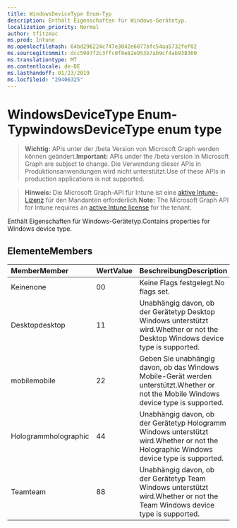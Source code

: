 ```yaml
---
title: WindowsDeviceType Enum-Typ
description: Enthält Eigenschaften für Windows-Gerätetyp.
localization_priority: Normal
author: tfitzmac
ms.prod: Intune
ms.openlocfilehash: 64bd296224c747e3042e6077bfc54aa5732fef02
ms.sourcegitcommit: dcc5907f2c3ffc0f0e82e953b7ab9cf4ab938360
ms.translationtype: MT
ms.contentlocale: de-DE
ms.lasthandoff: 01/23/2019
ms.locfileid: "29406325"
---
```

# <a name="windowsdevicetype-enum-type"></a><span data-ttu-id="4cc76-103">WindowsDeviceType Enum-Typ</span><span class="sxs-lookup"><span data-stu-id="4cc76-103">windowsDeviceType enum type</span></span>

> <span data-ttu-id="4cc76-104">**Wichtig:** APIs unter der /beta Version von Microsoft Graph werden können geändert.</span><span class="sxs-lookup"><span data-stu-id="4cc76-104">**Important:** APIs under the /beta version in Microsoft Graph are subject to change.</span></span> <span data-ttu-id="4cc76-105">Die Verwendung dieser APIs in Produktionsanwendungen wird nicht unterstützt.</span><span class="sxs-lookup"><span data-stu-id="4cc76-105">Use of these APIs in production applications is not supported.</span></span>

> <span data-ttu-id="4cc76-106">**Hinweis:** Die Microsoft Graph-API für Intune ist eine [aktive Intune-Lizenz](https://go.microsoft.com/fwlink/?linkid=839381) für den Mandanten erforderlich.</span><span class="sxs-lookup"><span data-stu-id="4cc76-106">**Note:** The Microsoft Graph API for Intune requires an [active Intune license](https://go.microsoft.com/fwlink/?linkid=839381) for the tenant.</span></span>

<span data-ttu-id="4cc76-107">Enthält Eigenschaften für Windows-Gerätetyp.</span><span class="sxs-lookup"><span data-stu-id="4cc76-107">Contains properties for Windows device type.</span></span>

## <a name="members"></a><span data-ttu-id="4cc76-108">Elemente</span><span class="sxs-lookup"><span data-stu-id="4cc76-108">Members</span></span>
|<span data-ttu-id="4cc76-109">Member</span><span class="sxs-lookup"><span data-stu-id="4cc76-109">Member</span></span>|<span data-ttu-id="4cc76-110">Wert</span><span class="sxs-lookup"><span data-stu-id="4cc76-110">Value</span></span>|<span data-ttu-id="4cc76-111">Beschreibung</span><span class="sxs-lookup"><span data-stu-id="4cc76-111">Description</span></span>|
|:---|:---|:---|
|<span data-ttu-id="4cc76-112">Keine</span><span class="sxs-lookup"><span data-stu-id="4cc76-112">none</span></span>|<span data-ttu-id="4cc76-113">0</span><span class="sxs-lookup"><span data-stu-id="4cc76-113">0</span></span>|<span data-ttu-id="4cc76-114">Keine Flags festgelegt.</span><span class="sxs-lookup"><span data-stu-id="4cc76-114">No flags set.</span></span>|
|<span data-ttu-id="4cc76-115">Desktop</span><span class="sxs-lookup"><span data-stu-id="4cc76-115">desktop</span></span>|<span data-ttu-id="4cc76-116">1</span><span class="sxs-lookup"><span data-stu-id="4cc76-116">1</span></span>|<span data-ttu-id="4cc76-117">Unabhängig davon, ob der Gerätetyp Desktop Windows unterstützt wird.</span><span class="sxs-lookup"><span data-stu-id="4cc76-117">Whether or not the Desktop Windows device type is supported.</span></span>|
|<span data-ttu-id="4cc76-118">mobile</span><span class="sxs-lookup"><span data-stu-id="4cc76-118">mobile</span></span>|<span data-ttu-id="4cc76-119">2</span><span class="sxs-lookup"><span data-stu-id="4cc76-119">2</span></span>|<span data-ttu-id="4cc76-120">Geben Sie unabhängig davon, ob das Windows Mobile-Gerät werden unterstützt.</span><span class="sxs-lookup"><span data-stu-id="4cc76-120">Whether or not the Mobile Windows device type is supported.</span></span>|
|<span data-ttu-id="4cc76-121">Hologramm</span><span class="sxs-lookup"><span data-stu-id="4cc76-121">holographic</span></span>|<span data-ttu-id="4cc76-122">4</span><span class="sxs-lookup"><span data-stu-id="4cc76-122">4</span></span>|<span data-ttu-id="4cc76-123">Unabhängig davon, ob der Gerätetyp Hologramm Windows unterstützt wird.</span><span class="sxs-lookup"><span data-stu-id="4cc76-123">Whether or not the Holographic Windows device type is supported.</span></span>|
|<span data-ttu-id="4cc76-124">Team</span><span class="sxs-lookup"><span data-stu-id="4cc76-124">team</span></span>|<span data-ttu-id="4cc76-125">8</span><span class="sxs-lookup"><span data-stu-id="4cc76-125">8</span></span>|<span data-ttu-id="4cc76-126">Unabhängig davon, ob der Gerätetyp Team Windows unterstützt wird.</span><span class="sxs-lookup"><span data-stu-id="4cc76-126">Whether or not the Team Windows device type is supported.</span></span>|




